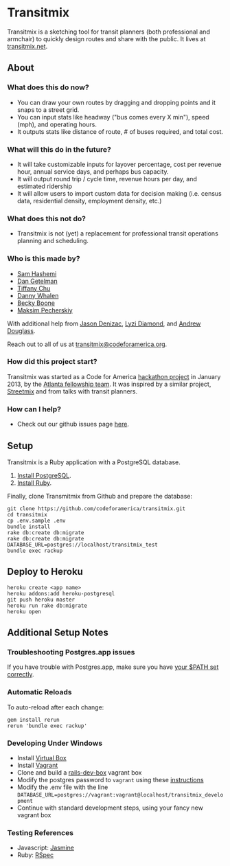 # Transitmix

Transitmix is a sketching tool for transit planners (both professional and armchair) to quickly design routes and share with the public. It lives at [transitmix.net](http://transitmix.net).

## About

### What does this do now?

* You can draw your own routes by dragging and dropping points and it snaps to a street grid.
* You can input stats like headway ("bus comes every X min"), speed (mph), and operating hours.
* It outputs stats like distance of route, # of buses required, and total cost.

### What will this do in the future?

* It will take customizable inputs for layover percentage, cost per revenue hour, annual service days, and perhaps bus capacity.
* It will output round trip / cycle time, revenue hours per day, and estimated ridership
* It will allow users to import custom data for decision making (i.e. census data, residential density, employment density, etc.)

### What does this not do?

* Transitmix is not (yet) a replacement for professional transit operations planning and scheduling.

### Who is this made by?

- [Sam Hashemi](https://github.com/samhashemi)
- [Dan Getelman](https://github.com/dget)
- [Tiffany Chu](https://github.com/tchu88)
- [Danny Whalen](https://github.com/invisiblefunnel)
- [Becky Boone](https://github.com/boonrs)
- [Maksim Pecherskiy](https://github.com/mrmaksimize)

With additional help from [Jason Denizac](https://github.com/jden), [Lyzi Diamond](https://github.com/lyzidiamond), and [Andrew Douglass](https://github.com/ardouglass).

Reach out to all of us at [transitmix@codeforamerica.org](mailto:transitmix@codeforamerica.org).

### How did this project start?

Transitmix was started as a Code for America [hackathon project](https://github.com/tiffani/transit-mix) in January 2013, by the [Atlanta fellowship team](http://willcodeforpeaches.tumblr.com/). It was inspired by a similar project, [Streetmix](http://streetmix.net) and from talks with transit planners.

### How can I help?

* Check out our github issues page [here](https://github.com/codeforamerica/transitmix/issues/).

## Setup

Transitmix is a Ruby application with a PostgreSQL database.

1. [Install PostgreSQL](https://github.com/codeforamerica/howto/blob/master/PostgreSQL.md).
2. [Install Ruby](https://github.com/codeforamerica/howto/blob/master/Ruby.md).

Finally, clone Transmitmix from Github and prepare the database:
   
```console
git clone https://github.com/codeforamerica/transitmix.git
cd transitmix
cp .env.sample .env
bundle install
rake db:create db:migrate
rake db:create db:migrate DATABASE_URL=postgres://localhost/transitmix_test
bundle exec rackup
```

## Deploy to Heroku

```console
heroku create <app name>
heroku addons:add heroku-postgresql
git push heroku master
heroku run rake db:migrate
heroku open
```

## Additional Setup Notes

### Troubleshooting Postgres.app issues

If you have trouble with Postgres.app, make sure you have [your $PATH set correctly](http://postgresapp.com/documentation/).

### Automatic Reloads

To auto-reload after each change:

```
gem install rerun
rerun 'bundle exec rackup'
```

### Developing Under Windows

- Install [Virtual Box](https://www.virtualbox.org/)
- Install [Vagrant](http://www.vagrantup.com/)
- Clone and build a [rails-dev-box](https://github.com/rails/rails-dev-box) vagrant box
- Modify the postgres password to `vagrant` using these [instructions](http://www.postgresql.org/message-id/006201c74b23$17cce130$9b0014ac@wbaus090)
- Modify the .env file with the line `DATABASE_URL=postgres://vagrant:vagrant@localhost/transitmix_development`
- Continue with standard development steps, using your fancy new vagrant box 

### Testing References

* Javascript: [Jasmine](http://jasmine.github.io/)
* Ruby: [RSpec](https://www.relishapp.com/rspec)
